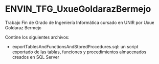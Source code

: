 # ENVIN_TFG_UxueGoldarazBermejo
Trabajo Fin de Grado de Ingeniería Informática cursado en UNIR por Uxue Goldaraz Bermejo 

Contine los siguientes archivos:
- exportTablesAndFunctionsAndStoredProcedures.sql: un script exportado de las tablas, funciones y procedimientos almacenados creados en SQL Server
